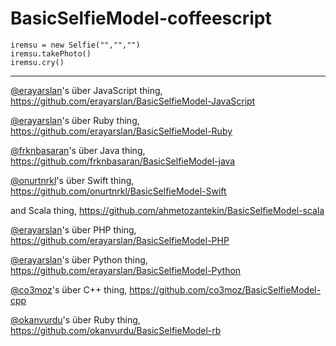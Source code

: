 # BasicSelfieModel-coffeescript

```
iremsu = new Selfie("","","")
iremsu.takePhoto()
iremsu.cry()

```
___
[@erayarslan](https://github.com/erayarslan)'s über JavaScript thing, https://github.com/erayarslan/BasicSelfieModel-JavaScript

[@erayarslan](https://github.com/erayarslan)'s über Ruby thing, https://github.com/erayarslan/BasicSelfieModel-Ruby

[@frknbasaran](https://github.com/frknbasaran)'s über Java thing, https://github.com/frknbasaran/BasicSelfieModel-java

[@onurtnrkl](https://github.com/onurtnrkl)'s über Swift thing, https://github.com/onurtnrkl/BasicSelfieModel-Swift

and Scala thing, https://github.com/ahmetozantekin/BasicSelfieModel-scala

[@erayarslan](https://github.com/erayarslan)'s über PHP thing, https://github.com/erayarslan/BasicSelfieModel-PHP

[@erayarslan](https://github.com/erayarslan)'s über Python thing, https://github.com/erayarslan/BasicSelfieModel-Python

[@co3moz](https://github.com/co3moz)'s über  C++ thing, https://github.com/co3moz/BasicSelfieModel-cpp

[@okanvurdu](https://github.com/okanvurdu)'s über  Ruby thing, https://github.com/okanvurdu/BasicSelfieModel-rb


